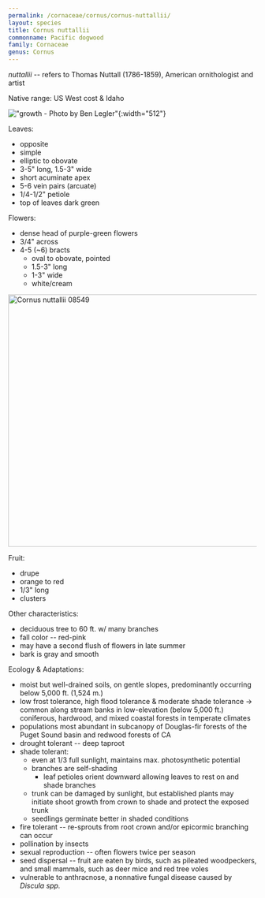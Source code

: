 ```yaml
---
permalink: /cornaceae/cornus/cornus-nuttallii/
layout: species
title: Cornus nuttallii
commonname: Pacific dogwood
family: Cornaceae
genus: Cornus
---
```


*nuttallii* -- refers to Thomas Nuttall (1786-1859), American ornithologist and artist

Native range: US West cost & Idaho

!["growth - Photo by Ben Legler"](https://www.fs.fed.us/wildflowers/plant-of-the-week/images/pacificdogwood/Cornus_nuttallii1_Ben_Legler_lg.jpg "Photo by Ben Legler"){:width="512"}

Leaves:
  - opposite
  - simple
  - elliptic to obovate
  - 3-5" long, 1.5-3" wide
  - short acuminate apex
  - 5-6 vein pairs (arcuate)
  - 1/4-1/2" petiole
  - top of leaves dark green

Flowers:
  - dense head of purple-green flowers
  - 3/4" across
  - 4-5 (~6) bracts
    - oval to obovate, pointed
    - 1.5-3" long
    - 1-3" wide
    - white/cream

<a title="Walter Siegmund / CC BY-SA (http://creativecommons.org/licenses/by-sa/3.0/)" href="https://commons.wikimedia.org/wiki/File:Cornus_nuttallii_08549.JPG"><img width="512" alt="Cornus nuttallii 08549" src="https://upload.wikimedia.org/wikipedia/commons/thumb/1/19/Cornus_nuttallii_08549.JPG/512px-Cornus_nuttallii_08549.JPG"></a>

Fruit:
  - drupe
  - orange to red
  - 1/3" long
  - clusters

Other characteristics:
  - deciduous tree to 60 ft. w/ many branches
  - fall color -- red-pink
  - may have a second flush of flowers in late summer
  - bark is gray and smooth

Ecology & Adaptations:
  - moist but well-drained soils, on gentle slopes, predominantly occurring below 5,000 ft. (1,524 m.)
  - low frost tolerance, high flood tolerance & moderate shade tolerance &rarr; common along stream banks in low-elevation (below 5,000 ft.) coniferous, hardwood, and mixed coastal forests in temperate climates
  - populations most abundant in subcanopy of Douglas-fir forests of the Puget Sound basin and redwood forests of CA
  - drought tolerant -- deep taproot
  - shade tolerant:
    - even at 1/3 full sunlight, maintains max. photosynthetic potential
    - branches are self-shading
      - leaf petioles orient downward allowing leaves to rest on and shade branches
    - trunk can be damaged by sunlight, but established plants may initiate shoot growth from crown to shade and protect the exposed trunk
    - seedlings germinate better in shaded conditions
  - fire tolerant -- re-sprouts from root crown and/or epicormic branching can occur
  - pollination by insects
  - sexual reproduction -- often flowers twice per season
  - seed dispersal -- fruit are eaten by birds, such as pileated woodpeckers, and small mammals, such as deer mice and red tree voles
  - vulnerable to anthracnose, a nonnative fungal disease caused by *Discula spp.*
